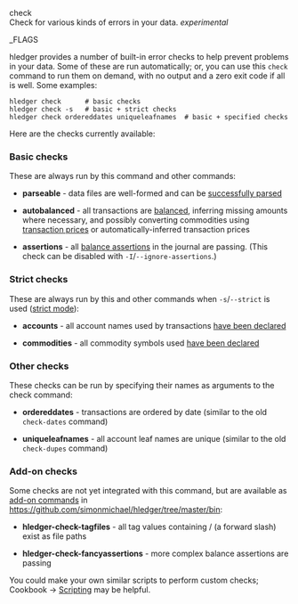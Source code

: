 check\
Check for various kinds of errors in your data. 
*experimental*

_FLAGS

hledger provides a number of built-in error checks to help
prevent problems in your data. 
Some of these are run automatically; or,
you can use this `check` command to run them on demand,
with no output and a zero exit code if all is well.
Some examples:

```shell
hledger check      # basic checks
hledger check -s   # basic + strict checks
hledger check ordereddates uniqueleafnames  # basic + specified checks
```

Here are the checks currently available:

### Basic checks

These are always run by this command and other commands:

- **parseable** - data files are well-formed and can be 
  [successfully parsed](hledger.html#input-files)

- **autobalanced** - all transactions are [balanced](hledger.html#postings), 
  inferring missing amounts where necessary, and possibly converting commodities 
  using [transaction prices] or automatically-inferred transaction prices

- **assertions** - all [balance assertions] in the journal are passing. 
  (This check can be disabled with `-I`/`--ignore-assertions`.)

### Strict checks

These are always run by this and other commands when `-s`/`--strict` is used
([strict mode]):

- **accounts** - all account names used by transactions 
  [have been declared](hledger.html#account-error-checking)

- **commodities** - all commodity symbols used 
  [have been declared](hledger.html#commodity-error-checking)

### Other checks

These checks can be run by specifying their names as arguments to the check command:

- **ordereddates** - transactions are ordered by date (similar to the old `check-dates` command)

- **uniqueleafnames** - all account leaf names are unique (similar to the old `check-dupes` command)

### Add-on checks

Some checks are not yet integrated with this command, but are available as
[add-on commands] in <https://github.com/simonmichael/hledger/tree/master/bin>:

- **hledger-check-tagfiles** - all tag values containing / (a forward slash) exist as file paths

- **hledger-check-fancyassertions** - more complex balance assertions are passing

You could make your own similar scripts to perform custom checks;
Cookbook -> [Scripting](scripting.html) may be helpful.


[transaction prices]: hledger.html#transaction-prices
[balance assertions]: hledger.html#balance-assertions
[strict mode]: hledger.html#strict-mode
[add-on commands]: hledger.html#add-on-commands
